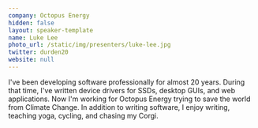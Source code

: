 ```yaml
---
company: Octopus Energy
hidden: false
layout: speaker-template
name: Luke Lee
photo_url: /static/img/presenters/luke-lee.jpg
twitter: durden20
website: null
---
```


I've been developing software professionally for almost 20 years. During that time, I've written device drivers for SSDs, desktop GUIs, and web applications. Now I'm working for Octopus Energy trying to save the world from Climate Change. In addition to writing software, I enjoy writing, teaching yoga, cycling, and chasing my Corgi.

